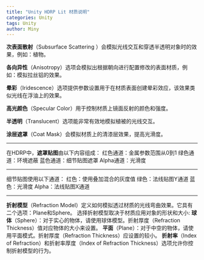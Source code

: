```yaml
---
title: "Unity HDRP Lit 材质说明"
categories: Unity
tags: Unity
author: Miny
---
```


**次表面散射**（Subsurface Scattering ）会模拟光线交互和穿透半透明对象时的效果，例如：植物。

**各向异性**（Anisotropy）选项会模拟出根据朝向进行配置修改的表面材质，例如：模拟拉丝铝的效果。

**晕彩**（Iridescence）选项提供参数设置用于在材质表面创建晕彩效应，该效果类似光线在浮油上的效果。

**高光颜色**（Specular Color）用于控制材质上镜面反射的颜色和强度。

**半透明**（Translucent）选项能非常有效地模拟植被的光线交互。

**涂层遮罩**（Coat Mask）会模拟材质上的清漆层效果，提高光滑度。

------

在HDRP中，**遮罩贴图**由以下内容组成：
红色通道：金属参数范围从0到1
绿色通道：环境遮蔽
蓝色通道：细节贴图遮罩
Alpha通道：光滑度

------

细节贴图使用以下通道：
红色：使用叠加混合的灰度值
绿色：法线贴图Y通道
蓝色：光滑度
Alpha：法线贴图X通道

------

**折射模型**（Refraction Model）定义如何模拟透过材质的光线弯曲效果。它具有二个选项：Plane和Sphere。
选择折射模型取决于材质应用对象的形状和大小:
**球体**（Sphere）：对于实心的物体，请使用球体模型。折射厚度（Refraction Thickness）值对应物体的大小来设置。
**平面**（Plane）：对于中空的物体，请使用平面模式。折射厚度（Refraction Thickness）应设置的较小。
**折射率**（Index of Refraction）和折射率厚度（Index of Refraction Thickness）选项允许你控制折射模型的行为。